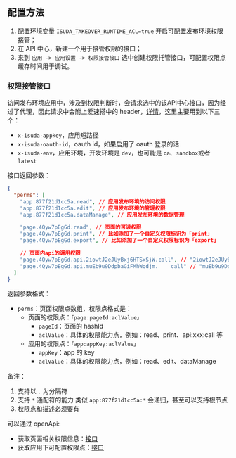 ## 配置方法

1. 配置环境变量 `ISUDA_TAKEOVER_RUNTIME_ACL=true` 开启可配置发布环境权限接管；
2. 在 API 中心，新建一个用于接管权限的接口；
3. 来到 `应用 -> 应用设置 -> 权限接管接口` 选中创建权限托管接口，可配置权限点缓存时间用于调试。

### 权限接管接口
访问发布环境应用中，涉及到权限判断时，会请求选中的该API中心接口，因为经过了代理，因此请求中会附上爱速搭中的 header，[详情](../%E6%93%8D%E4%BD%9C%E6%8C%87%E5%8D%97/%E9%A1%B5%E9%9D%A2%E8%AE%BE%E8%AE%A1/%E6%99%AE%E9%80%9A%E9%A1%B5%E9%9D%A2%E8%AE%BE%E8%AE%A1/API%E5%AF%B9%E6%8E%A5.md#%E4%BB%A3%E7%90%86)，这里主要用到以下三个：

- `x-isuda-appkey`，应用短路径
- `x-isuda-oauth-id`，oauth id，如果启用了 oauth 登录的话
- `x-isuda-env`，应用环境，开发环境是 `dev`，也可能是 `qa`、`sandbox`或者`latest`

接口返回参数：

```json
{
  "perms": [
    "app.877f21d1cc5a.read", // 应用发布环境的访问权限
    "app.877f21d1cc5a.edit", // 应用发布环境的管理权限
    "app.877f21d1cc5a.dataManage", // 应用发布环境的数据管理

    "page.4Qyw7pEgGd.read", // 页面的可读权限
    "page.4Qyw7pEgGd.print", // 比如添加了一个自定义权限标识为「print」
    "page.4Qyw7pEgGd.export", // 比如添加了一个自定义权限标识为「export」

    // 页面内api的调用权限
    "page.4Qyw7pEgGd.api.2iowtJ2eJUyBxj6HTSxSjW.call", // "2iowtJ2eJUyBxj6HTSxSjW" 为页面内 api 的 key
    "page.4Qyw7pEgGd.api.muEb9u9DdpbaGiFMhWqdjm.    call" // "muEb9u9DdpbaGiFMhWqdjm" 为页面内 api 的 key
  ]
}
```

返回参数格式：

- `perms`：页面权限点数组，权限点格式是：
  - 页面的权限点：`「page:pageId:aclValue」`
    - `pageId`：页面的 hashId
    - `aclValue`：具体的权限能力点，例如：read、print、api:xxx:call 等
  - 应用的权限点：`「app:appKey:aclValue」`
    - `appKey`：app 的 key
    - `aclValue`：具体的权限能力点，例如：read、edit、dataManage

备注：

1. 支持以 `.` 为分隔符
2. 支持 `*` 通配符的能力 类似 `app:877f21d1cc5a:*` 会递归，甚至可以支持根节点
3. 权限点和描述必须要有


可以通过 openApi:

- 获取页面相关权限信息：[接口](../OpenAPI/%E5%BA%94%E7%94%A8.md)
- 获取应用下可配置权限点：[接口](../OpenAPI/%E5%BA%94%E7%94%A8.md#%E8%8E%B7%E5%8F%96%E6%9F%90%E4%B8%AA%E5%BA%94%E7%94%A8%E5%8F%AF%E9%85%8D%E7%BD%AE%E7%9A%84%E6%9D%83%E9%99%90%E7%82%B9)
